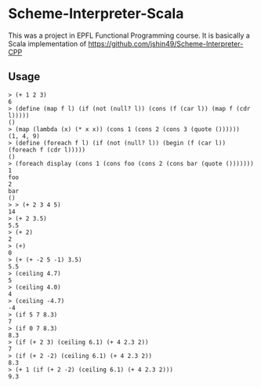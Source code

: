 # Scheme-Interpreter-Scala
This was a project in EPFL Functional Programming course. It is basically a Scala implementation of https://github.com/jshin49/Scheme-Interpreter-CPP

## Usage

```
> (+ 1 2 3)
6
> (define (map f l) (if (not (null? l)) (cons (f (car l)) (map f (cdr l)))))
()
> (map (lambda (x) (* x x)) (cons 1 (cons 2 (cons 3 (quote ())))))
(1, 4, 9)
> (define (foreach f l) (if (not (null? l)) (begin (f (car l)) (foreach f (cdr l)))))
()
> (foreach display (cons 1 (cons foo (cons 2 (cons bar (quote ()))))))
1
foo
2
bar
()
> > (+ 2 3 4 5)
14
> (+ 2 3.5)
5.5
> (+ 2)
2
> (+)
0
> (+ (+ -2 5 -1) 3.5)
5.5
> (ceiling 4.7)
5
> (ceiling 4.0)
4
> (ceiling -4.7)
-4
> (if 5 7 8.3)
7
> (if 0 7 8.3)
8.3
> (if (+ 2 3) (ceiling 6.1) (+ 4 2.3 2))
7
> (if (+ 2 -2) (ceiling 6.1) (+ 4 2.3 2))
8.3
> (+ 1 (if (+ 2 -2) (ceiling 6.1) (+ 4 2.3 2)))
9.3
